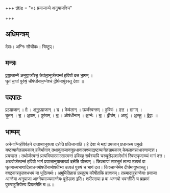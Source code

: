 +++
title = "०८ प्रयाजान्मे अनुयाजाँश्च"

+++
## अधिमन्त्रम्
देवाः। अग्निः सौचीकः। त्रिष्टुप्।

## मन्त्रः
प्र॒या॒जान्मे॑ अनुया॒जाँश्च॒ केव॑ला॒नूर्ज॑स्वन्तं ह॒विषो॑ दत्त भा॒गम् ।  
घृ॒तं चा॒पां पुरु॑षं॒ चौष॑धीनाम॒ग्नेश्च॑ दी॒र्घमायु॑रस्तु देवाः ॥

## पदपाठः
प्र॒ऽया॒जान् । मे॒ । अ॒नु॒ऽया॒जान् । च॒ । केव॑लान् । ऊर्ज॑स्वन्तम् । ह॒विषः॑ । द॒त्त॒ । भा॒गम् ।  
घृ॒तम् । च॒ । अ॒पाम् । पुरु॑षम् । च॒ । ओष॑धीनाम् । अ॒ग्नेः । च॒ । दी॒र्घम् । आयुः॑ । अ॒स्तु॒ । दे॒वाः॒ ॥

## भाष्यम्
अनेनाग्निर्हविर्वहने दाताव्यानुक्त्वा दत्तेति प्रतिजानाति। हे देवाः मे मह्यं प्रयजान् प्रधानस्य प्रमुखे यष्टव्यानेतन्नामकान् हविर्भागान् तथानुयाजाननुप्रधानात्पश्चाद्यष्टव्यानेतन्नामकान् केवलानसाधारणान्दत्त। प्रयच्छत। तथोर्जस्वन्तं प्रत्यभिघारणात्सारवन्तं हविषह् सर्वस्यापि चरुपुरोडाशादेर्भागं स्विष्टकृदाख्यं भागं दत्त। अथवोर्जस्वन्तं हविषो भागं प्रयाजानुयाजाख्यं दत्तेति योज्यम् । किञ्चापां सारभूतं ताभ्य उत्पन्नं वा घृतमाज्यभागादिसाधनमोषधीनामोषधीभ्य उत्पन्नं पुरुषं च भागं दत्त। किञ्चाग्नेर्मम दीर्घमायुष्चास्तु। वषट्कारकृतवधभयं मा भूदित्यर्थः। अमुमितिहासं प्रस्तुत्य कौषीतकि ब्राह्मणम्। तस्मादाहुराग्नेयाः प्रयाजा आग्नेया अनुयाजा आग्नेयमाज्यमाग्नेयः पुरोडाश इति। शरीरदाया ह वा अग्नयो भवन्तीति च ब्राह्मणं पुरुषाहुतिर्यस्य प्रियतमेति च॥८॥
